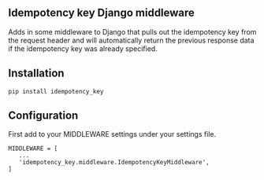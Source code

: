 ## Idempotency key Django middleware
Adds in some middleware to Django that pulls out the idempotency key from the request header and will automatically return the previous response data if the idempotency key was already specified. 

## Installation

`pip install idempotency_key`

## Configuration

First add to your MIDDLEWARE settings under your settings file.

```
MIDDLEWARE = [
   ...
   'idempotency_key.middleware.IdempotencyKeyMiddleware',
]
```
